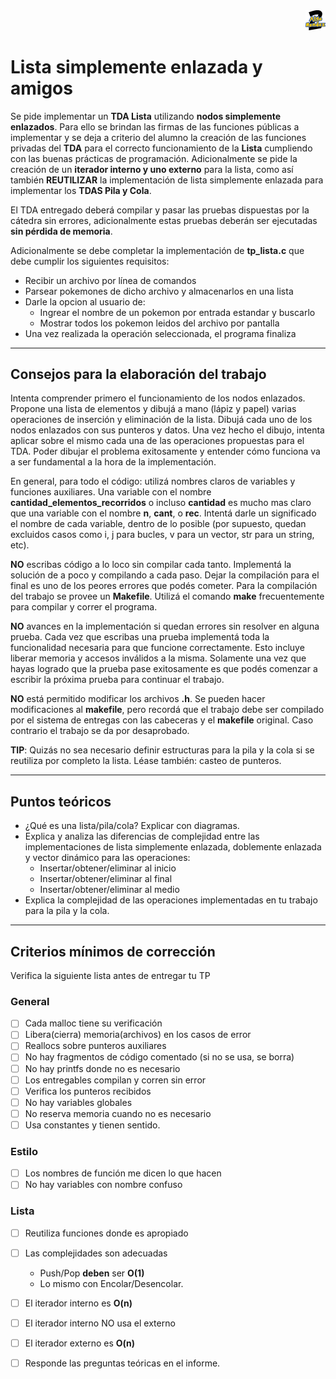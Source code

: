 <div align="right">
<img width="32px" src="img/algo2.svg">
</div>

# Lista simplemente enlazada y amigos

Se pide implementar un **TDA Lista** utilizando **nodos simplemente enlazados**. Para ello se brindan las firmas de las funciones públicas a implementar y se deja a criterio del alumno la creación de las funciones privadas del **TDA** para el correcto funcionamiento de la **Lista** cumpliendo con las buenas prácticas de programación. Adicionalmente se pide la creación de un **iterador interno y uno externo** para la lista, como así también **REUTILIZAR** la implementación de lista simplemente enlazada para implementar los **TDAS Pila y Cola**.

El TDA entregado deberá compilar y pasar las pruebas dispuestas por la cátedra sin errores, adicionalmente estas pruebas deberán ser ejecutadas **sin pérdida de memoria**.

Adicionalmente se debe completar la implementación de **tp_lista.c** que debe cumplir los siguientes requisitos:

- Recibir un archivo por línea de comandos
- Parsear pokemones de dicho archivo y almacenarlos en una lista
- Darle la opcion al usuario de:
  -  Ingrear el nombre de un pokemon por entrada estandar y buscarlo
  -  Mostrar todos los pokemon leidos del archivo por pantalla
- Una vez realizada la operación seleccionada, el programa finaliza
  

---

## Consejos para la elaboración del trabajo

Intenta comprender primero el funcionamiento de los nodos enlazados. Propone una lista de elementos y dibujá a mano (lápiz y papel) varias operaciones de inserción y eliminación de la lista. Dibujá cada uno de los nodos enlazados con sus punteros y datos. Una vez hecho el dibujo, intenta aplicar sobre el mismo cada una de las operaciones propuestas para el TDA. Poder dibujar el problema exitosamente y entender cómo funciona va a ser fundamental a la hora de la implementación.

En general, para todo el código: utilizá nombres claros de variables y funciones auxiliares. Una variable con el nombre **cantidad\_elementos\_recorridos** o incluso **cantidad** es mucho mas claro que una variable con el nombre **n**, **cant**, o **rec**. Intentá darle un significado el nombre de cada variable, dentro de lo posible (por supuesto, quedan excluidos casos como i, j para bucles, v para un vector, str para un string, etc).

**NO** escribas código a lo loco sin compilar cada tanto. Implementá la solución de a poco y compilando a cada paso. Dejar la compilación para el final es uno de los peores errores que podés cometer. Para la compilación del trabajo se provee un **Makefile**. Utilizá el comando **make** frecuentemente para compilar y correr el programa.

**NO** avances en la implementación si quedan errores sin resolver en alguna prueba. Cada vez que escribas una prueba implementá toda la funcionalidad necesaria para que funcione correctamente. Esto incluye liberar memoria y accesos inválidos a la misma. Solamente una vez que hayas logrado que la prueba pase exitosamente es que podés comenzar a escribir la próxima prueba para continuar el trabajo.

**NO** está permitido modificar los archivos **.h**. Se pueden hacer modificaciones al **makefile**, pero recordá que el trabajo debe ser compilado por el sistema de entregas con las cabeceras y el **makefile** original. Caso contrario el trabajo se da por desaprobado.

**TIP**: Quizás no sea necesario definir estructuras para la pila y la cola si se reutiliza por completo la lista. Léase también: casteo de punteros.

---

## Puntos teóricos

 - ¿Qué es una lista/pila/cola? Explicar con diagramas.
 - Explica y analiza las diferencias de complejidad entre las implementaciones de lista simplemente enlazada, doblemente enlazada y vector dinámico para las operaciones:
   - Insertar/obtener/eliminar al inicio
   - Insertar/obtener/eliminar al final
   - Insertar/obtener/eliminar al medio
 - Explica la complejidad de las operaciones implementadas en tu trabajo para la pila y la cola.

---

## Criterios mínimos de corrección
Verifica la siguiente lista antes de entregar tu TP

### General

-   [ ] Cada malloc tiene su verificación
-   [ ] Libera(cierra) memoria(archivos) en los casos de error
-   [ ] Reallocs sobre punteros auxiliares
-   [ ] No hay fragmentos de código comentado (si no se usa, se borra)
-   [ ] No hay printfs donde no es necesario
-   [ ] Los entregables compilan y corren sin error
-   [ ] Verifica los punteros recibidos
-   [ ] No hay variables globales
-   [ ] No reserva memoria cuando no es necesario
-   [ ] Usa constantes y tienen sentido.

### Estilo

-   [ ] Los nombres de función me dicen lo que hacen
-   [ ] No hay variables con nombre confuso

### Lista

-   [ ] Reutiliza funciones donde es apropiado
-   [ ] Las complejidades son adecuadas
    -   Push/Pop **deben** ser **O(1)**
    -   Lo mismo con Encolar/Desencolar.
-   [ ] El iterador interno es **O(n)**
-   [ ] El iterador interno NO usa el externo 
-   [ ] El iterador externo es **O(n)**
-   [ ] Responde las preguntas teóricas en el informe.

